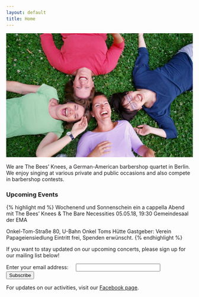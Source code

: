 ```yaml
---
layout: default
title: Home
---
```


![picture](/images/bees.jpg)

We are The Bees’ Knees, a German-American barbershop quartet in Berlin. We enjoy singing at various private and public occasions and also compete in barbershop contests.

### Upcoming Events

{% highlight md %}
Wochenend und Sonnenschein
ein a cappella Abend
mit The Bees’ Knees & The Bare Necessities
05.05.18, 19:30
Gemeindesaal der EMA

Onkel-Tom-Straße 80, U-Bahn Onkel Toms Hütte
Gastgeber: Verein Papageiensiedlung
Eintritt frei, Spenden erwünscht.
{% endhighlight %}

If you want to stay updated on our upcoming concerts, please sign up for our mailing list below!

<form action="https://tinyletter.com/bumblebees" method="post" target="popupwindow" onsubmit="window.open('https://tinyletter.com/bumblebees', 'popupwindow', 'scrollbars=yes,width=800,height=600');return true"><p><label for="tlemail" style="margin-right:20px">Enter your email address:</label><input type="text" style="width:220px; margin-right:20px" name="email" id="tlemail" /><input type="hidden" value="1" name="embed"/><input type="submit" value="Subscribe" /></p></form>

For updates on our activities, visit our [Facebook page](https://www.facebook.com/theBK4Berlin/).

